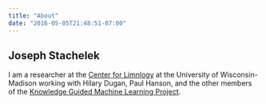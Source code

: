 ```yaml
---
title: "About"
date: "2016-05-05T21:48:51-07:00"
---
```


## Joseph Stachelek

I am a researcher at the [Center for Limnlogy](https://limnology.wisc.edu/) at the University of Wisconsin-Madison working with Hilary Dugan, Paul Hanson, and the other members of the [Knowledge Guided Machine Learning Project](https://sites.google.com/umn.edu/kgml/home).
